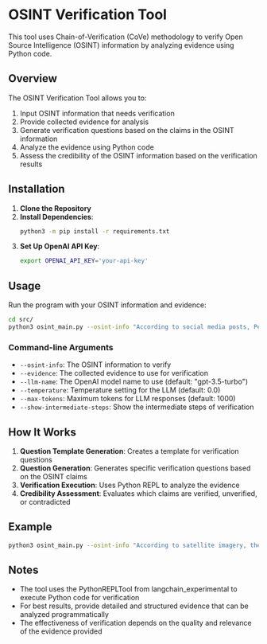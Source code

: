 # OSINT Verification Tool

This tool uses Chain-of-Verification (CoVe) methodology to verify Open Source Intelligence (OSINT) information by analyzing evidence using Python code.

## Overview

The OSINT Verification Tool allows you to:

1. Input OSINT information that needs verification
2. Provide collected evidence for analysis
3. Generate verification questions based on the claims in the OSINT information
4. Analyze the evidence using Python code
5. Assess the credibility of the OSINT information based on the verification results

## Installation

1. **Clone the Repository**
2. **Install Dependencies**: 
    ```bash
    python3 -m pip install -r requirements.txt
    ```
3. **Set Up OpenAI API Key**: 
    ```bash
    export OPENAI_API_KEY='your-api-key'
    ```

## Usage

Run the program with your OSINT information and evidence:

```bash
cd src/
python3 osint_main.py --osint-info "According to social media posts, Person X was in Location Y on Date Z" --evidence "Twitter data shows Person X posted from Location Y on Date Z. Conference attendee list includes Person X."
```

### Command-line Arguments

- `--osint-info`: The OSINT information to verify
- `--evidence`: The collected evidence to use for verification
- `--llm-name`: The OpenAI model name to use (default: "gpt-3.5-turbo")
- `--temperature`: Temperature setting for the LLM (default: 0.0)
- `--max-tokens`: Maximum tokens for LLM responses (default: 1000)
- `--show-intermediate-steps`: Show the intermediate steps of verification

## How It Works

1. **Question Template Generation**: Creates a template for verification questions
2. **Question Generation**: Generates specific verification questions based on the OSINT claims
3. **Verification Execution**: Uses Python REPL to analyze the evidence
4. **Credibility Assessment**: Evaluates which claims are verified, unverified, or contradicted

## Example

```bash
python3 osint_main.py --osint-info "According to satellite imagery, there is a military base at coordinates 37.24N, 115.81W with approximately 30 aircraft." --evidence "Satellite imagery from 2023-01-15 shows structures at 37.24N, 115.81W. Public flight tracking data shows unusual flight patterns in the area." --show-intermediate-steps
```

## Notes

- The tool uses the PythonREPLTool from langchain_experimental to execute Python code for verification
- For best results, provide detailed and structured evidence that can be analyzed programmatically
- The effectiveness of verification depends on the quality and relevance of the evidence provided 